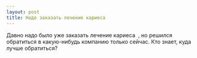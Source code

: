 ```yaml
---
layout: post 
title: Надо заказать лечение кариеса ‌ ‌ 
--- 
```

Давно надо было уже заказать лечение кариеса ‌ ‌, но решился обратиться в какую-нибудь компанию только сейчас. Кто знает, куда лучше обратиться?